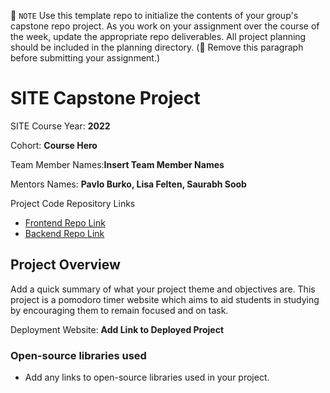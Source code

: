 📝 `NOTE` Use this template repo to initialize the contents of your group's capstone repo project. As you work on your assignment over the course of the week, update the appropriate repo deliverables. All project planning should be included in the planning directory. (🚫 Remove this paragraph before submitting your assignment.)

# SITE Capstone Project

SITE Course Year: **2022**

Cohort: **Course Hero**

Team Member Names:**Insert Team Member Names**

Mentors Names: **Pavlo Burko, Lisa Felten, Saurabh Soob**

Project Code Repository Links

* [Frontend Repo Link]()
* [Backend Repo Link]()

## Project Overview

Add a quick summary of what your project theme and objectives are. 
This project is a pomodoro timer website which aims to aid students in studying by encouraging them to remain focused and on task. 

Deployment Website: **Add Link to Deployed Project**

### Open-source libraries used

- Add any links to open-source libraries used in your project.
